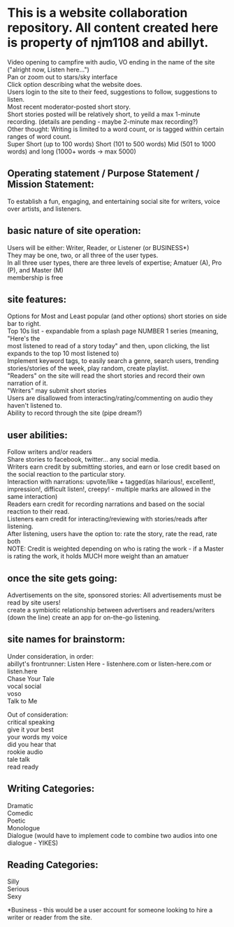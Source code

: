 # This is a website collaboration repository. All content created here is property of njm1108 and abillyt. 

Video opening to campfire with audio, VO ending in the name of the site ("alright now, Listen here...") <br>
Pan or zoom out to stars/sky interface <br>
Click option describing what the website does. <br>
Users login to the site to their feed, suggestions to follow, suggestions to listen. <br>
Most recent moderator-posted short story.<br> 
Short stories posted will be relatively short, to yeild a max 1-minute recording. (details are pending - maybe 2-minute max recording?)<br>
Other thought: Writing is limited to a word count, or is tagged within certain ranges of word count. <br>
Super Short (up to 100 words) Short (101 to 500 words) Mid (501 to 1000 words) and long (1000+ words -> max 5000)

## Operating statement / Purpose Statement / Mission Statement: 
To establish a fun, engaging, and entertaining social site for writers, voice over artists, and listeners. 

## basic nature of site operation: <br>
Users will be either: Writer, Reader, or Listener (or BUSINESS*)<br>
They may be one, two, or all three of the user types. <br> 
In all three user types, there are three levels of expertise; Amatuer (A), Pro (P), and Master (M) <br>
membership is free <br> 

## site features: <br>
Options for Most and Least popular (and other options) short stories on side bar to right. <br>
Top 10s list - expandable from a splash page NUMBER 1 series (meaning, "Here's the <br>
most listened to read of a story today" and then, upon clicking, the list expands to the top 10 most listened to)<br>
Implement keyword tags, to easily search a genre, search users, trending stories/stories of the week, play random, create playlist.<br>
"Readers" on the site will read the short stories and record their own narration of it. <br>
"Writers" may submit short stories <br>
Users are disallowed from interacting/rating/commenting on audio they haven't listened to.<br>
Ability to record through the site (pipe dream?) <br>


## user abilities: <br>
Follow writers and/or readers <br>
Share stories to facebook, twitter... any social media. <br>
Writers earn credit by submitting stories, and earn or lose credit based on the social reaction to the particular story. <br>
Interaction with narrations: upvote/like + tagged(as hilarious!, excellent!, impression!, difficult listen!, creepy! - multiple marks are allowed in the same interaction)<br>
Readers earn credit for recording narrations and based on the social reaction to their read.<br>
Listeners earn credit for interacting/reviewing with stories/reads after listening. <br>
After listening, users have the option to: rate the story, rate the read, rate both <br>
NOTE: Credit is weighted depending on who is rating the work - if a Master is rating the work, it holds MUCH more weight than an amatuer <br>

## once the site gets going: <br>
Advertisements on the site, sponsored stories: All advertisements must be read by site users! <br>
create a symbiotic relationship between advertisers and readers/writers <br> 
(down the line) create an app for on-the-go listening. <br>

## site names for brainstorm: <br>
Under consideration, in order: <br> 
abillyt's frontrunner: Listen Here - listenhere.com or listen-here.com or listen.here<br>
Chase Your Tale<br>
vocal social<br>
voso<br>
Talk to Me<br>

Out of consideration: <br>
critical speaking<br>
give it your best<br>
your words my voice<br>
did you hear that<br>
rookie audio<br>
tale talk<br>
read ready<br>

## Writing Categories: <br>
Dramatic <br>
Comedic <br>
Poetic <br>
Monologue <br>
Dialogue (would have to implement code to combine two audios into one dialogue - YIKES) <br>

## Reading Categories: <br>
Silly <br>
Serious <br>
Sexy <br>

*Business - this would be a user account for someone looking to hire a writer or reader from the site. 

